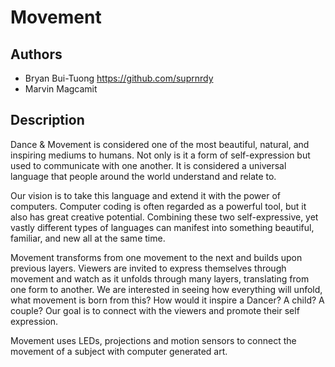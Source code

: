 # Movement

## Authors
- Bryan Bui-Tuong https://github.com/suprnrdy
- Marvin Magcamit

## Description
Dance & Movement is considered one of the most beautiful, natural, and inspiring mediums to humans. Not only is it a form of self-expression but used to communicate with one another. It is considered a universal language that people around the world understand and relate to.

Our vision is to take this language and extend it with the power of computers. Computer coding is often regarded as a powerful tool, but it also has great creative potential. Combining these two self-expressive, yet vastly different types of languages can manifest into something beautiful, familiar, and new all at the same time.

Movement transforms from one movement to the next and builds upon previous layers.  Viewers are invited to express themselves through movement and watch as it unfolds through many layers, translating from one form to another.  We are interested in seeing how everything will unfold, what movement is born from this? How would it inspire a Dancer? A child? A couple? Our goal is to connect with the viewers and promote their self expression.  

Movement uses LEDs, projections and motion sensors to connect the movement of a subject with computer generated art. <Title> is a process, a journey, starting from nothing, and building into a final piece of art. Each movement building upon the previous, progressing through various levels of imagery. Each medium acts as a different layer of expression from the subject.  Dance and movement only last in a moment of time, but by extending it with the aid of technology, we can capture it in a final complete piece of art. 

## Link to Prototype
NOTE: If your project lives online you can add one or more links here. Make sure you have a stable version of your project running before linking it.

[Example Link](http://www.google.com "Example Link")

## Example Code
NOTE: Wrap your code blocks or any code citation by using ``` like the example below.
```
function test() {
  console.log("Printing a test");
}
```
## Links to External Libraries
 NOTE: You can also use this space to link to external libraries or Github repositories you used on your project.

[ofxUI](https://github.com/rezaali/ofxUI "ofxUI")

## Images & Videos
NOTE: For additional images you can either use a relative link to an image on this repo or an absolute link to an externally hosted image.

![Example Image](project_images/cover.jpg?raw=true "Example Image")

